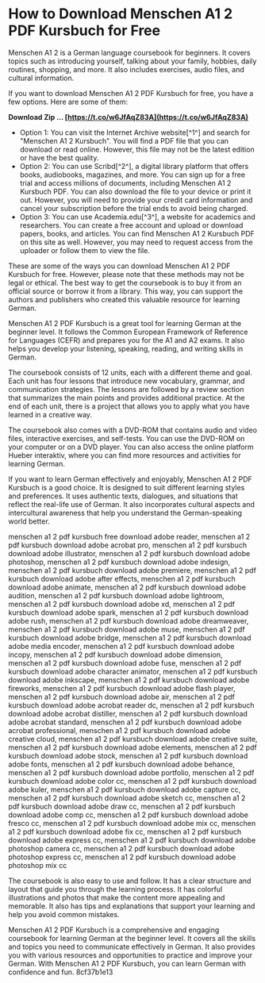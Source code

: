 # How to Download Menschen A1 2 PDF Kursbuch for Free
 
Menschen A1 2 is a German language coursebook for beginners. It covers topics such as introducing yourself, talking about your family, hobbies, daily routines, shopping, and more. It also includes exercises, audio files, and cultural information.
 
If you want to download Menschen A1 2 PDF Kursbuch for free, you have a few options. Here are some of them:
 
**Download Zip … [https://t.co/w6JfAqZ83A](https://t.co/w6JfAqZ83A)**


 
- Option 1: You can visit the Internet Archive website[^1^] and search for "Menschen A1 2 Kursbuch". You will find a PDF file that you can download or read online. However, this file may not be the latest edition or have the best quality.
- Option 2: You can use Scribd[^2^], a digital library platform that offers books, audiobooks, magazines, and more. You can sign up for a free trial and access millions of documents, including Menschen A1 2 Kursbuch PDF. You can also download the file to your device or print it out. However, you will need to provide your credit card information and cancel your subscription before the trial ends to avoid being charged.
- Option 3: You can use Academia.edu[^3^], a website for academics and researchers. You can create a free account and upload or download papers, books, and articles. You can find Menschen A1 2 Kursbuch PDF on this site as well. However, you may need to request access from the uploader or follow them to view the file.

These are some of the ways you can download Menschen A1 2 PDF Kursbuch for free. However, please note that these methods may not be legal or ethical. The best way to get the coursebook is to buy it from an official source or borrow it from a library. This way, you can support the authors and publishers who created this valuable resource for learning German.
  
Menschen A1 2 PDF Kursbuch is a great tool for learning German at the beginner level. It follows the Common European Framework of Reference for Languages (CEFR) and prepares you for the A1 and A2 exams. It also helps you develop your listening, speaking, reading, and writing skills in German.
 
The coursebook consists of 12 units, each with a different theme and goal. Each unit has four lessons that introduce new vocabulary, grammar, and communication strategies. The lessons are followed by a review section that summarizes the main points and provides additional practice. At the end of each unit, there is a project that allows you to apply what you have learned in a creative way.
 
The coursebook also comes with a DVD-ROM that contains audio and video files, interactive exercises, and self-tests. You can use the DVD-ROM on your computer or on a DVD player. You can also access the online platform Hueber interaktiv, where you can find more resources and activities for learning German.
  
If you want to learn German effectively and enjoyably, Menschen A1 2 PDF Kursbuch is a good choice. It is designed to suit different learning styles and preferences. It uses authentic texts, dialogues, and situations that reflect the real-life use of German. It also incorporates cultural aspects and intercultural awareness that help you understand the German-speaking world better.
 
menschen a1 2 pdf kursbuch free download adobe reader,  menschen a1 2 pdf kursbuch download adobe acrobat pro,  menschen a1 2 pdf kursbuch download adobe illustrator,  menschen a1 2 pdf kursbuch download adobe photoshop,  menschen a1 2 pdf kursbuch download adobe indesign,  menschen a1 2 pdf kursbuch download adobe premiere,  menschen a1 2 pdf kursbuch download adobe after effects,  menschen a1 2 pdf kursbuch download adobe animate,  menschen a1 2 pdf kursbuch download adobe audition,  menschen a1 2 pdf kursbuch download adobe lightroom,  menschen a1 2 pdf kursbuch download adobe xd,  menschen a1 2 pdf kursbuch download adobe spark,  menschen a1 2 pdf kursbuch download adobe rush,  menschen a1 2 pdf kursbuch download adobe dreamweaver,  menschen a1 2 pdf kursbuch download adobe muse,  menschen a1 2 pdf kursbuch download adobe bridge,  menschen a1 2 pdf kursbuch download adobe media encoder,  menschen a1 2 pdf kursbuch download adobe incopy,  menschen a1 2 pdf kursbuch download adobe dimension,  menschen a1 2 pdf kursbuch download adobe fuse,  menschen a1 2 pdf kursbuch download adobe character animator,  menschen a1 2 pdf kursbuch download adobe inkscape,  menschen a1 2 pdf kursbuch download adobe fireworks,  menschen a1 2 pdf kursbuch download adobe flash player,  menschen a1 2 pdf kursbuch download adobe air,  menschen a1 2 pdf kursbuch download adobe acrobat reader dc,  menschen a1 2 pdf kursbuch download adobe acrobat distiller,  menschen a1 2 pdf kursbuch download adobe acrobat standard,  menschen a1 2 pdf kursbuch download adobe acrobat professional,  menschen a1 2 pdf kursbuch download adobe creative cloud,  menschen a1 2 pdf kursbuch download adobe creative suite,  menschen a1 2 pdf kursbuch download adobe elements,  menschen a1 2 pdf kursbuch download adobe stock,  menschen a1 2 pdf kursbuch download adobe fonts,  menschen a1 2 pdf kursbuch download adobe behance,  menschen a1 2 pdf kursbuch download adobe portfolio,  menschen a1 2 pdf kursbuch download adobe color cc,  menschen a1 2 pdf kursbuch download adobe kuler,  menschen a1 2 pdf kursbuch download adobe capture cc,  menschen a1 2 pdf kursbuch download adobe sketch cc,  menschen a1 2 pdf kursbuch download adobe draw cc,  menschen a1 2 pdf kursbuch download adobe comp cc,  menschen a1 2 pdf kursbuch download adobe fresco cc,  menschen a1 2 pdf kursbuch download adobe mix cc,  menschen a1 2 pdf kursbuch download adobe fix cc,  menschen a1 2 pdf kursbuch download adobe express cc,  menschen a1 2 pdf kursbuch download adobe photoshop camera cc,  menschen a1 2 pdf kursbuch download adobe photoshop express cc,  menschen a1 2 pdf kursbuch download adobe photoshop mix cc
 
The coursebook is also easy to use and follow. It has a clear structure and layout that guide you through the learning process. It has colorful illustrations and photos that make the content more appealing and memorable. It also has tips and explanations that support your learning and help you avoid common mistakes.
 
Menschen A1 2 PDF Kursbuch is a comprehensive and engaging coursebook for learning German at the beginner level. It covers all the skills and topics you need to communicate effectively in German. It also provides you with various resources and opportunities to practice and improve your German. With Menschen A1 2 PDF Kursbuch, you can learn German with confidence and fun.
 8cf37b1e13
 
